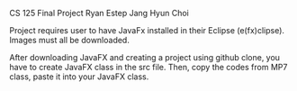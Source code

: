 CS 125 Final Project
Ryan Estep
Jang Hyun Choi

Project requires user to have JavaFx installed in their Eclipse (e(fx)clipse).
Images must all be downloaded.

After downloading JavaFX and creating a project using github clone, you have to create JavaFX class in the src file.
Then, copy the codes from MP7 class, paste it into your JavaFX class.
